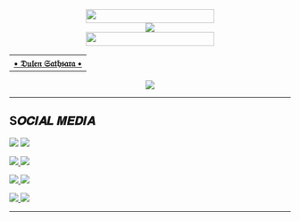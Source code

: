 
<div align='center'>
<a href="https://github.com/DULENS-PROJECTS/DULENS-PROJECTS"><img src="https://graph.org/file/1e3128294af46f23ddf34.gif" width="230" height="25">
</div>

<div align='center'>
<a href="https://github.com/DULENS-PROJECTS/DULENS-PROJECTS"><img src="https://graph.org/file/68defbbf736da5153848d.jpg">
</div>

<div align='center'>
<a href="https://github.com/DULENS-PROJECTS/DULENS-PROJECTS"><img src="https://graph.org/file/1e3128294af46f23ddf34.gif" width="230" height="25">
</div>
  
<div align='center'>
<table><tr><th> • 𝔇𝔲𝔩𝔢𝔫 𝔖𝔞𝔱𝔥𝔰𝔞𝔯𝔞 • </th><a href="(https://github.com/DULENS-PROJECTS/DULENS-PROJECTS/tree/main)"></a></td><a href="(https://github.com/DULENS-PROJECTS)"></a></table>
</div>

<div align="center">
<img src="https://komarev.com/ghpvc/?username=DULENS-PROJECTS&style=flat-square">
</div>

***
<h2>S𝑶𝑪𝑰𝑨𝑳 𝑴𝑬𝑫𝑰𝑨</h2>

<a href="https://wa.me//+94725058591"><img src="https://img.shields.io/badge/WHATSAPP-03C75A?style=for-the-badge&logo=WHATSAPP&logoColor=FFFFFF"></a>
<a href="https://t.me/d_sathsara"><img src="https://img.shields.io/badge/Telegram-2CA5E0?style=for-the-badge&logo=telegram&logoColor=white">

<a href="https://github.com/DULENS-PROJECTS/DULENS-PROJECTS"><img src="https://img.shields.io/badge/GitHub-000000?style=for-the-badge&logo=github&logoColor=white">
<a href="Link Soon..."><img src="https://img.shields.io/badge/Facebook-1877F2?style=for-the-badge&logo=facebook&logoColor=white">

<a href="Link Soon..."><img src="https://img.shields.io/badge/Instagram-E4405F?style=for-the-badge&logo=instagram&logoColor=white">
<a href="https://dulenspersonalmail@gmail.com"><img src="https://img.shields.io/badge/Gmail-D14836?style=for-the-badge&logo=gmail&logoColor=white">

<a href="https://youtube.com/@DaFaqB00M"><img src="https://img.shields.io/badge/YouTube-FF0000?style=for-the-badge&logo=youtube&logoColor=white">
<a href="Link Soon..."><img src="https://img.shields.io/badge/Discord-5865F2?style=for-the-badge&logo=discord&logoColor=white">

***






































<!---
DULENS-PROJECTS/DULENS-PROJECTS is a ✨ special ✨ repository because its `README.md` (this file) appears on your GitHub profile.
You can click the Preview link to take a look at your changes.
--->
